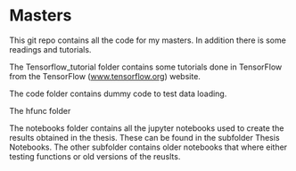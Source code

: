 # Masters
This git repo contains all the code for my masters. In addition there is some readings and tutorials.

The Tensorflow_tutorial folder contains some tutorials done in TensorFlow from the TensorFlow (www.tensorflow.org) website.

The code folder contains dummy code to test data loading.

The hfunc folder

The notebooks folder contains all the jupyter notebooks used to create the results obtained in the thesis. These can be found in the subfolder Thesis Notebooks. The other subfolder contains older notebooks that where either testing functions or old versions of the reuslts.
